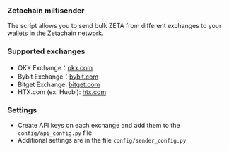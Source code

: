 ### Zetachain miltisender

The script allows you to send bulk ZETA from different exchanges to your wallets in the Zetachain network.


### Supported exchanges

- OKX Exchange：[okx.com](https://www.okx.com/)
- Bybit Exchange：[bybit.com](https://www.bybit.com/)
- Bitget Exchange: [bitget.com](https://share.bitget.com/)
- HTX.com (ex. Huobi): [htx.com](https://www.htx.com/)

### Settings

- Create API keys on each exchange and add them to the `config/api_config.py` file
- Additional settings are in the file `config/sender_config.py`

